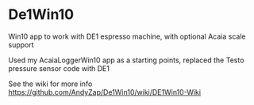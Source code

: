 # De1Win10
Win10 app to work with DE1 espresso machine, with optional Acaia scale support

Used my AcaiaLoggerWin10 app as a starting points, replaced the Testo pressure sensor code with DE1

See the wiki for more info https://github.com/AndyZap/De1Win10/wiki/DE1Win10-Wiki
